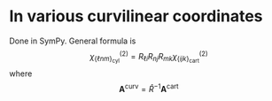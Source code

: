 # In various curvilinear coordinates

Done in SymPy. General formula is
$$
\chi^{(2)}_{\{\ell n m\}_{\text{cyl}}} = R_{\ell i} R_{n j} R_{m k} \chi^{(2)}_{\{ijk\}_{\text{cart}}}
$$
where
$$
\mathbf{A}^{\text{curv}} = \hat{R}^{-1} \mathbf{A}^{\text{cart}}
$$
